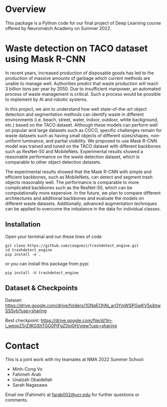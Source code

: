 # Overview
This package is a Python code for our final project of Deep Learning course offered by Neuromatch Academy on Summer 2022. 

#  Waste detection on TACO dataset using Mask R-CNN
In recent years, increased production of disposable goods has led to the production of massive amounts of garbage which current methods are unable to manage well. Authorities predict that waste production will reach 3 billion tons per year by 2050. Due to insufficient manpower, an automated process of waste management is critical. Such a process would be possible to implement by AI and robotic systems.

 In this project, we aim to understand how well state-of-the-art object detection and segmentation methods can identify waste in different environments  (i.e. beach, street, water, indoor, outdoor, white background, etc.) based on the TACO dataset. Although these models can perform well on popular and large datasets such as COCO, specific challenges remain for waste datasets such as having small objects of different sizes/shapes, non-uniform luminance, and partial visibility. We proposed to use Mask R-CNN model was trained and tuned on the TACO dataset with different backbones such as ResNet-50 and MobileNets. Experimental results showed a reasonable performance on the waste detection dataset, which is comparable to other object detection datasets. 
 
 The experimental results showed that the Mask R-CNN with simple and efficient backbones, such as MobileNets, can detect and segment trash objects reasonably well. The performance is comparable to more complicated backbones such as the ResNet-50, which can be computationally more expensive. In the future, we plan to compare different architectures and additional backbones and evaluate the models on different waste datasets. Additionally, advanced augmentation techniques can be applied to overcome the imbalance in the data for individual classes. 


## Installation

Open your terminal and run these lines of code

```
git clone https://github.com/congvmit/trashdetect_engine.git
cd trashdetect_engine
pip install -e .
```

or you can install this package from pypi

```
pip install -U trashdetect_engine
```


## Dataset & Checkpoints

Dataset: https://drive.google.com/drive/folders/1GNqEOhNi_arOYmWSPGwKV5sibtwSSSyb?usp=sharing

Best checkpoint: https://drive.google.com/file/d/1m-j_weoxZ5rZjlKGShTGG0PiFgZ0pi0H/view?usp=sharing

# Contact
This is a joint work with my teamates at NMA 2022 Summer School:

- Minh-Cong Vo
- Fahimeh Arab
- Unaizah Obaidellah 
- Sarah Nagasawa

Email me (Fahimeh) at farab002@ucr.edu for further questions or comments.

